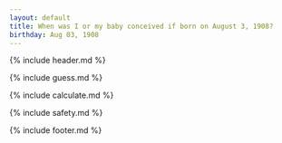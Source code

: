 ```yaml
---
layout: default
title: When was I or my baby conceived if born on August 3, 1908?
birthday: Aug 03, 1908
---
```


{% include header.md %}

{% include guess.md %}

{% include calculate.md %}

{% include safety.md %}

{% include footer.md %}



